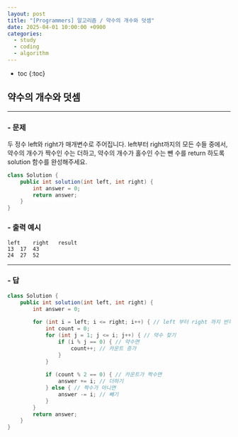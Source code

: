 ```yaml
---
layout: post
title: "[Programmers] 알고리즘 / 약수의 개수와 덧셈"
date: 2025-04-01 10:00:00 +0900
categories: 
  - study
  - coding
  - algorithm
---
```


* toc
{:toc}

## 약수의 개수와 덧셈

---

### - 문제

두 정수 left와 right가 매개변수로 주어집니다. left부터 right까지의 모든 수들 중에서, 약수의 개수가 짝수인 수는 더하고, 약수의 개수가 홀수인 수는 뺀 수를 return 하도록 solution 함수를 완성해주세요.

```java
class Solution {
    public int solution(int left, int right) {
        int answer = 0;
        return answer;
    }
}
```

### - 출력 예시

```
left	right	result
13	17	43
24	27	52
```

<!-- >  -->

---

### - 답

```java
class Solution {
    public int solution(int left, int right) {
        int answer = 0;
        
        for (int i = left; i <= right; i++) { // left 부터 right 까지 반복
            int count = 0;
            for (int j = 1; j <= i; j++) { // 약수 찾기
                if (i % j == 0) { // 약수면
                    count++; // 카운트 증가
                }
            }
            
            if (count % 2 == 0) { // 카운트가 짝수면
                answer += i; // 더하기
            } else { // 짝수가 아니면
                answer -= i; // 빼기
            }
        }
        return answer;
    }
}
```

<!--  -->
